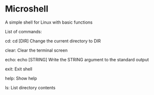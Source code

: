# Microshell

A simple shell for Linux with basic functions

List of commands:

cd:      cd [DIR] Change the current directory to DIR

clear:   Clear the terminal screen

echo:    echo [STRING] Write the STRING argument to the standard output

exit:    Exit shell

help:    Show help

ls:      List directory contents


